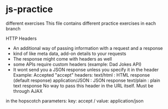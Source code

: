 # js-practice
different exercises
This file contains different practice exercises in each branch



HTTP Headers

- An additional way of passing information with a request and a response
- kind of like meta data, add-on details to your requests
- The response might come with headers as well
- some APIs require custom headers (example: Dad Jokes API)
- It wont send you a JSON response unless you specify it in the header
Example: 
Accepted "accept" headers:
text/html :  HTML response (default response)
application/JSON :  JSON response
text/plain : plain text response
No way to pass this header in the URL itself. Must be through AJAX

in the hopscotch parameters: key: accept / value: application/json
